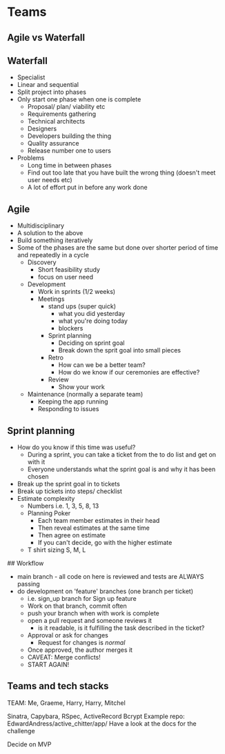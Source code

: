 # Teams
## Agile vs Waterfall
## Waterfall
- Specialist
- Linear and sequential 
- Split project into phases
- Only start one phase when one is complete
  - Proposal/ plan/ viability etc
  - Requirements gathering
  - Technical architects
  - Designers
  - Developers building the thing
  - Quality assurance
  - Release number one to users
- Problems
  - Long time in between phases
  - Find out too late that you have built the wrong thing (doesn't meet user needs etc)
  - A lot of effort put in before any work done

## Agile
- Multidisciplinary
- A solution to the above
- Build something iteratively
- Some of the phases are the same but done over shorter period of time and repeatedly in a cycle
  - Discovery 
    - Short feasibility study
    - focus on user need
  - Development
    - Work in sprints (1/2 weeks)
    - Meetings 
      - stand ups (super quick)
        - what you did yesterday
        - what you're doing today
        - blockers
      - Sprint planning
        - Deciding on sprint goal
        - Break down the sprit goal into small pieces
      - Retro
        - How can we be a better team?
        - How do we know if our ceremonies are effective?
      - Review
        - Show your work
  - Maintenance (normally a separate team)
    - Keeping the app running
    - Responding to issues

## Sprint planning
- How do you know if this time was useful?
  - During a sprint, you can take a ticket from the to do list and get on with it
  - Everyone understands what the sprint goal is and why it has been chosen
- Break up the sprint goal in to tickets
- Break up tickets into steps/ checklist
- Estimate complexity
  - Numbers i.e. 1, 3, 5, 8, 13
  - Planning Poker
    - Each team member estimates in their head
    - Then reveal estimates at the same time
    - Then agree on estimate
    - If you can't decide, go with the higher estimate
  - T shirt sizing S, M, L

## Workflow
- main branch - all code on here is reviewed and tests are ALWAYS passing
- do development on 'feature' branches (one branch per ticket)
  - i.e. sign_up branch for Sign up feature
  - Work on that branch, commit often
  - push your branch when with work is complete
  - open a pull request and someone reviews it
    - is it readable, is it fulfilling the task described in the ticket?
  - Approval or ask for changes
    - Request for changes is _normal_
  - Once approved, the author merges it
  - CAVEAT: Merge conflicts!
  - START AGAIN!

## Teams and tech stacks
TEAM: 
Me, Graeme, Harry, Harry, Mitchel

Sinatra, Capybara, RSpec, ActiveRecord
Bcrypt
Example repo: EdwardAndress/active_chitter/app/
Have a look at the docs for the challenge

Decide on MVP